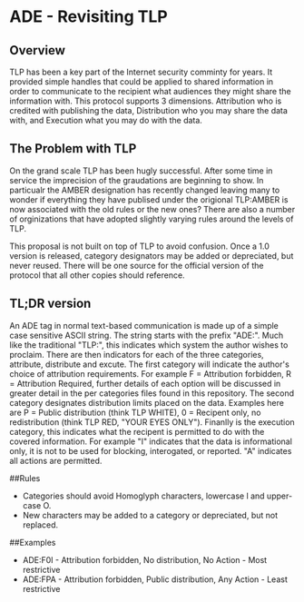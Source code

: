 # ADE - Revisiting TLP

## Overview

TLP has been a key part of the Internet security comminty for years. It provided simple handles that could be applied to shared information in order to communicate to the recipient what audiences they might share the information with. This protocol supports 3 dimensions. Attribution who is credited with publishing the data, Distribution who you may share the data with, and Execution what you may do with the data.

## The Problem with TLP

On the grand scale TLP has been hugly successful. After some time in service the imprecision of the graudations are beginning to show. In particualr the AMBER designation has recently changed leaving many to wonder if everything they have publised under the origional TLP:AMBER is now associated with the old rules or the new ones? There are also a number of orginizations that have adopted slightly varying rules around the levels of TLP.  

This proposal is not built on top of TLP to avoid confusion. Once a 1.0 version is released, category designators may be added or depreciated, but never reused. There will be one source for the official version of the protocol that all other copies should reference. 

## TL;DR version 

An ADE tag in normal text-based communication is made up of a simple case sensitive ASCII string. The string starts with the prefix "ADE:". Much like the traditional "TLP:", this indicates which system the author wishes to proclaim. There are then indicators for each of the three categories, attribute, distribute and excute. The first category will indicate the author's choice of attribution requirements. For example F = Attribution forbidden, R = Attribution Required, further details of each option will be discussed in greater detail in the per categories files found in this repository. The second category designates distribution limits placed on the data. Examples here are P = Public distribution (think TLP WHITE), 0 = Recipent only, no redistribution (think TLP RED, "YOUR EYES ONLY"). Finanlly is the execution category, this indicates what the recipent is permitted to do with the covered information. For example "I" indicates that the data is informational only, it is not to be used for blocking, interogated, or reported. "A" indicates all actions are permitted.

##Rules
* Categories should avoid Homoglyph characters, lowercase l and upper-case O. 
* New characters may be added to a category or depreciated, but not replaced.

##Examples
* ADE:F0I - Attribution forbidden, No distribution, No Action - Most restrictive
* ADE:FPA - Attribution forbidden, Public distribution, Any Action - Least restrictive
